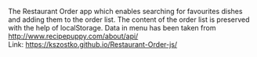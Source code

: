 The Restaurant Order app which enables searching for favourites dishes and adding them to the order list.
The content of the order list is preserved with the help of localStorage.
Data in menu has been taken from http://www.recipepuppy.com/about/api/  
Link: https://kszostko.github.io/Restaurant-Order-js/
